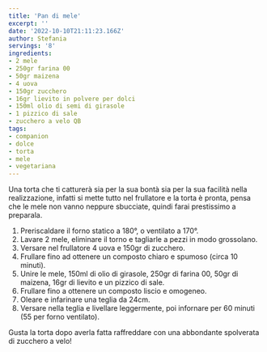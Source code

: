 ```yaml
---
title: 'Pan di mele'
excerpt: ''
date: '2022-10-10T21:11:23.166Z'
author: Stefania
servings: '8'
ingredients:
- 2 mele
- 250gr farina 00
- 50gr maizena
- 4 uova
- 150gr zucchero
- 16gr lievito in polvere per dolci
- 150ml olio di semi di girasole
- 1 pizzico di sale
- zucchero a velo QB
tags:
- companion
- dolce
- torta
- mele
- vegetariana
---
```


Una torta che ti catturerà sia per la sua bontà sia per la sua facilità nella realizzazione, infatti si mette tutto nel frullatore e la torta è pronta, pensa che le mele non vanno neppure sbucciate, quindi farai prestissimo a preparala.

1. Preriscaldare il forno statico a 180°, o ventilato a 170°.
2. Lavare 2 mele, eliminare il torno e tagliarle a pezzi in modo grossolano.
3. Versare nel frullatore 4 uova e 150gr di zucchero.
4. Frullare fino ad ottenere un composto chiaro e spumoso (circa 10 minuti).
5. Unire le mele, 150ml di olio di girasole, 250gr di farina 00, 50gr di maizena, 16gr di lievito e un pizzico di sale.
6. Frullare fino a ottenere un composto liscio e omogeneo.
7. Oleare e infarinare una teglia da 24cm.
8. Versare nella teglia e livellare leggermente, poi infornare per 60 minuti (55 per forno ventilato).

Gusta la torta dopo averla fatta raffreddare con una abbondante spolverata di zucchero a velo!